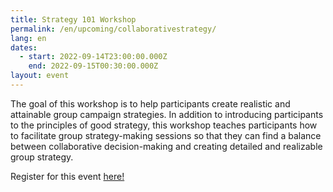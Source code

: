 ```yaml
---
title: Strategy 101 Workshop
permalink: /en/upcoming/collaborativestrategy/
lang: en
dates:
  - start: 2022-09-14T23:00:00.000Z
    end: 2022-09-15T00:30:00.000Z
layout: event
---
```

The goal of this workshop is to help participants create realistic and attainable group campaign strategies. In addition to introducing participants to the principles of good strategy, this workshop teaches participants how to facilitate group strategy-making sessions so that they can find a balance between collaborative decision-making and creating detailed and realizable group strategy.[](https://us02web.zoom.us/meeting/register/tZcrd-igrj8jHdDt23s0ghqOvTb8-Hbk4K_S)

Register for this event [here!](https://us02web.zoom.us/meeting/register/tZYvduqqqDoiE91gQyC6iatHj-VQxXzLJ_tc)

[](https://us02web.zoom.us/meeting/register/tZUofumoqjspE9wcNBTO0XY6SgfBP6LgcDBV)[](https://us02web.zoom.us/meeting/register/tZUofumoqjspE9wcNBTO0XY6SgfBP6LgcDBV)